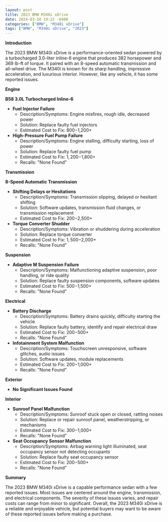 ```yaml
---
layout: post
title: 2023 BMW M340i xDrive
date: 2024-03-28 19:22 -0400
categories: ["BMW", "M340i xDrive"]
tags: ["BMW", "M340i xDrive", "2023"]
---
```

**Introduction**

The 2023 BMW M340i xDrive is a performance-oriented sedan powered by a turbocharged 3.0-liter inline-6 engine that produces 382 horsepower and 369 lb-ft of torque. It paired with an 8-speed automatic transmission and all-wheel drive. The M340i is known for its sharp handling, impressive acceleration, and luxurious interior. However, like any vehicle, it has some reported issues.

**Engine**

**B58 3.0L Turbocharged Inline-6**

* **Fuel Injector Failure**
    * Description/Symptoms: Engine misfires, rough idle, decreased power
    * Solution: Replace faulty fuel injectors
    * Estimated Cost to Fix: $800-$1,200+
* **High-Pressure Fuel Pump Failure**
    * Description/Symptoms: Engine stalling, difficulty starting, loss of power
    * Solution: Replace faulty fuel pump
    * Estimated Cost to Fix: $1,200-$1,800+
    * Recalls: "None Found"

**Transmission**

**8-Speed Automatic Transmission**

* **Shifting Delays or Hesitations**
    * Description/Symptoms: Transmission slipping, delayed or hesitant shifting
    * Solution: Software updates, transmission fluid changes, or transmission replacement
    * Estimated Cost to Fix: $200-$2,500+
* **Torque Converter Shudder**
    * Description/Symptoms: Vibration or shuddering during acceleration
    * Solution: Replace torque converter
    * Estimated Cost to Fix: $1,500-$2,000+
    * Recalls: "None Found"

**Suspension**

* **Adaptive M Suspension Failure**
    * Description/Symptoms: Malfunctioning adaptive suspension, poor handling, or ride quality
    * Solution: Replace faulty suspension components, software updates
    * Estimated Cost to Fix: $500-$1,500+
    * Recalls: "None Found"

**Electrical**

* **Battery Discharge**
    * Description/Symptoms: Battery drains quickly, difficulty starting the vehicle
    * Solution: Replace faulty battery, identify and repair electrical draw
    * Estimated Cost to Fix: $200-$500+
    * Recalls: "None Found"
* **Infotainment System Malfunction**
    * Description/Symptoms: Touchscreen unresponsive, software glitches, audio issues
    * Solution: Software updates, module replacements
    * Estimated Cost to Fix: $200-$1,000+
    * Recalls: "None Found"

**Exterior**

* **No Significant Issues Found**

**Interior**

* **Sunroof Panel Malfunction**
    * Description/Symptoms: Sunroof stuck open or closed, rattling noises
    * Solution: Replace or repair sunroof panel, weatherstripping, or mechanisms
    * Estimated Cost to Fix: $300-$1,000+
    * Recalls: "None Found"
* **Seat Occupancy Sensor Malfunction**
    * Description/Symptoms: Airbag warning light illuminated, seat occupancy sensor not detecting occupants
    * Solution: Replace faulty seat occupancy sensor
    * Estimated Cost to Fix: $200-$500+
    * Recalls: "None Found"

**Summary**

The 2023 BMW M340i xDrive is a capable performance sedan with a few reported issues. Most issues are centered around the engine, transmission, and electrical components. The severity of these issues varies, and repair costs can range from minor to significant. Overall, the 2023 M340i xDrive is a reliable and enjoyable vehicle, but potential buyers may want to be aware of these reported issues before making a purchase.

